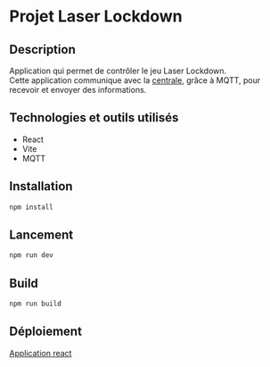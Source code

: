 
# Projet Laser Lockdown

## Description
Application qui permet de contrôler le jeu Laser Lockdown.  
Cette application communique avec la [centrale](https://github.com/RomainGuerin/api-platform-iot/tree/master/socket), grâce à MQTT, pour recevoir et envoyer des informations.

## Technologies et outils utilisés
- React
- Vite
- MQTT

## Installation
```bash
npm install
```

## Lancement
```bash
npm run dev
```

## Build
```bash
npm run build
```

## Déploiement

[Application react](https://tourmaline-faun-efb624.netlify.app/)